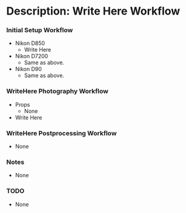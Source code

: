 # Description: Write Here Workflow

### Initial Setup Workflow
* Nikon D850
    - Write Here
* Nikon D7200
    - Same as above.
* Nikon D90
    - Same as above.

### WriteHere Photography Workflow
* Props
    - None
* Write Here

### WriteHere Postprocessing Workflow
* None

### Notes
* None

### TODO
* None
